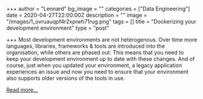 +++
author = "Lennard"
bg_image = ""
categories = ["Data Engineering"]
date = 2020-04-27T22:00:00Z
description = ""
image = "/images/1_ovruauqpf4r2xpiwh71rug.png"
tags = []
title = "Dockerizing your development environment"
type = "post"

+++
Most development environments are not heterogenous. Over time more languages, libraries, frameworks & tools are introduced into the organisation, while others are phased out. This means that you need to keep your development environment up to date with these changes. And of course, just when you updated your environment, a legacy application experiences an issue and now you need to ensure that your environment also supports older versions of the tools in use.

[Read more...](https://www.blokje5.dev/posts/dockerizing-your-development-environment/)